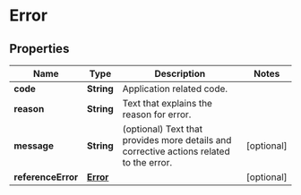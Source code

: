 
# Error

## Properties
Name | Type | Description | Notes
------------ | ------------- | ------------- | -------------
**code** | **String** | Application related code. | 
**reason** | **String** | Text that explains the reason for error. | 
**message** | **String** | (optional) Text that provides more details and corrective actions related to the error. |  [optional]
**referenceError** | [**Error**](Error.md) |  |  [optional]




